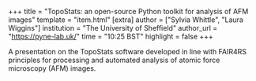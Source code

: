 +++
title = "TopoStats: an open-source Python toolkit for analysis of AFM images"
template = "item.html"
[extra]
author = ["Sylvia Whittle", "Laura Wiggins"]
institution = "The University of Sheffield"
author_url = "https://pyne-lab.uk/"
time = "10:25 BST"
highlight = false
+++

A presentation on the TopoStats software developed in line with FAIR4RS principles for processing and automated analysis of atomic force microscopy (AFM) images.